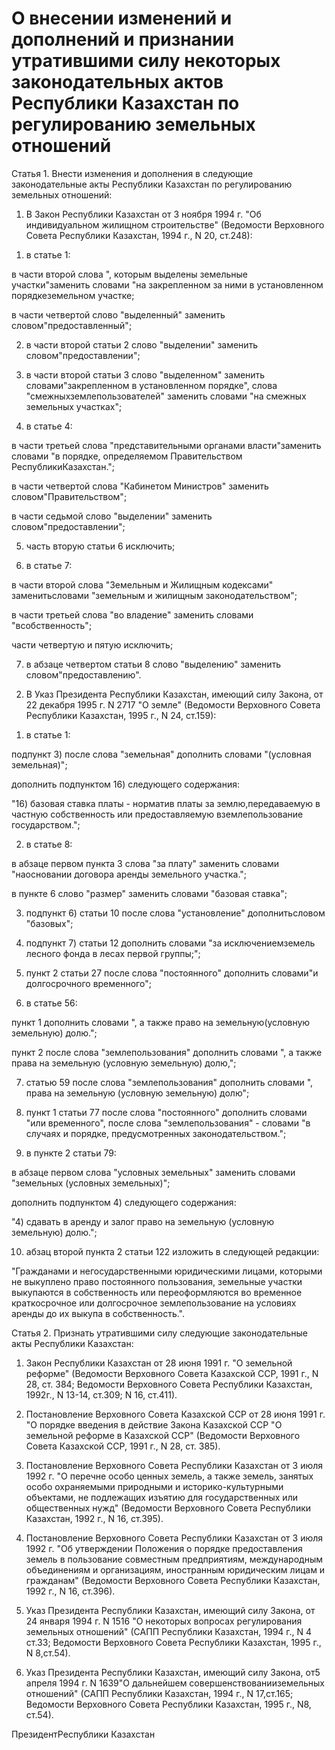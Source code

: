 # О внесении изменений и дополнений и признании утратившими силу некоторых законодательных актов Республики Казахстан по регулированию земельных отношений

Статья 1. Внести изменения и дополнения в следующие законодательные акты Республики Казахстан по регулированию земельных отношений:

1. В Закон Республики Казахстан от 3 ноября 1994 г. "Об индивидуальном жилищном строительстве" (Ведомости Верховного Совета Республики Казахстан, 1994 г., N 20, ст.248):

1) в статье 1:

в части второй слова ", которым выделены земельные участки"заменить словами "на закрепленном за ними в установленном порядкеземельном участке;

в части четвертой слово "выделенный" заменить словом"предоставленный";

2) в части второй статьи 2 слово "выделении" заменить словом"предоставлении";

3) в части второй статьи 3 слово "выделенном" заменить словами"закрепленном в установленном порядке", слова "смежныхземлепользователей" заменить словами "на смежных земельных участках";

4) в статье 4:

в части третьей слова "представительными органами власти"заменить словами "в порядке, определяемом Правительством РеспубликиКазахстан.";

в части четвертой слова "Кабинетом Министров" заменить словом"Правительством";

в части седьмой слово "выделении" заменить словом"предоставлении";

5) часть вторую статьи 6 исключить;

6) в статье 7:

в части второй слова "Земельным и Жилищным кодексами" заменитьсловами "земельным и жилищным законодательством";

в части третьей слова "во владение" заменить словами "всобственность";

части четвертую и пятую исключить;

7) в абзаце четвертом статьи 8 слово "выделению" заменить словом"предоставлению".

2. В Указ Президента Республики Казахстан, имеющий силу Закона, от 22 декабря 1995 г. N 2717 "О земле" (Ведомости Верховного Совета Республики Казахстан, 1995 г., N 24, ст.159):

1) в статье 1:

подпункт 3) после слова "земельная" дополнить словами "(условная земельная)";

дополнить подпунктом 16) следующего содержания:

"16) базовая ставка платы - норматив платы за землю,передаваемую в частную собственность или предоставляемую вземлепользование государством.";

2) в статье 8:

в абзаце первом пункта 3 слова "за плату" заменить словами "наосновании договора аренды земельного участка.";

в пункте 6 слово "размер" заменить словами "базовая ставка";

3) подпункт 6) статьи 10 после слова "установление" дополнитьсловом "базовых";

4) подпункт 7) статьи 12 дополнить словами "за исключениемземель лесного фонда в лесах первой группы;";

5) пункт 2 статьи 27 после слова "постоянного" дополнить словами"и долгосрочного временного";

6) в статье 56:

пункт 1 дополнить словами ", а также право на земельную(условную земельную) долю.";

пункт 2 после слова "землепользования" дополнить словами ", а также права на земельную (условную земельную) долю,";

7) статью 59 после слова "землепользования" дополнить словами ", права на земельную (условную земельную) долю";

8) пункт 1 статьи 77 после слова "постоянного" дополнить словами "или временного", после слова "землепользования" - словами "в случаях и порядке, предусмотренных законодательством.";

9) в пункте 2 статьи 79:

в абзаце первом слова "условных земельных" заменить словами "земельных (условных земельных)";

дополнить подпунктом 4) следующего содержания:

"4) сдавать в аренду и залог право на земельную (условную земельную) долю.";

10) абзац второй пункта 2 статьи 122 изложить в следующей редакции:

"Гражданами и негосударственными юридическими лицами, которыми не выкуплено право постоянного пользования, земельные участки выкупаются в собственность или переоформляются во временное краткосрочное или долгосрочное землепользование на условиях аренды до их выкупа в собственность.".

Статья 2. Признать утратившими силу следующие законодательные акты Республики Казахстан:

1. Закон Республики Казахстан от 28 июня 1991 г. "О земельной реформе" (Ведомости Верховного Совета Казахской ССР, 1991 г., N 28, ст. 384; Ведомости Верховного Совета Республики Казахстан, 1992г., N 13-14, ст.309; N 16, ст.411).

2. Постановление Верховного Совета Казахской ССР от 28 июня 1991 г. "О порядке введения в действие Закона Казахской ССР "О земельной реформе в Казахской ССР" (Ведомости Верховного Совета Казахской ССР, 1991 г., N 28, ст. 385).

3. Постановление Верховного Совета Республики Казахстан от 3 июля 1992 г. "О перечне особо ценных земель, а также земель, занятых особо охраняемыми природными и историко-культурными объектами, не подлежащих изъятию для государственных или общественных нужд" (Ведомости Верховного Совета Республики Казахстан, 1992 г., N 16, ст.395).

4. Постановление Верховного Совета Республики Казахстан от 3 июля 1992 г. "Об утверждении Положения о порядке предоставления земель в пользование совместным предприятиям, международным объединениям и организациям, иностранным юридическим лицам и гражданам" (Ведомости Верховного Совета Республики Казахстан, 1992 г., N 16, ст.396).

5. Указ Президента Республики Казахстан, имеющий силу Закона, от 24 января 1994 г. N 1516 "О некоторых вопросах регулирования земельных отношений" (САПП Республики Казахстан, 1994 г., N 4 ст.33; Ведомости Верховного Совета Республики Казахстан, 1995 г., N 8,ст.54).

6. Указ Президента Республики Казахстан, имеющий силу Закона, от5 апреля 1994 г. N 1639"О дальнейшем совершенствованииземельных отношений" (САПП Республики Казахстан, 1994 г., N 17,ст.165; Ведомости Верховного Совета Республики Казахстан, 1995 г., N8, ст.54).

ПрезидентРеспублики Казахстан


